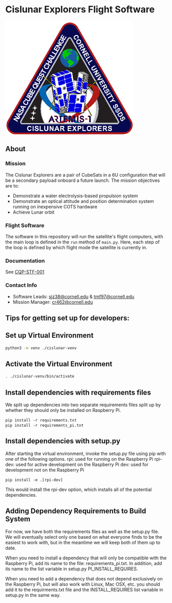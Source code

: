 # Cislunar Explorers Flight Software
![Mission Patch](mission_patch.png)

## About

### Mission
The Cislunar Explorers are a pair of CubeSats in a 6U configuration that will be a secondary payload onboard a future launch. The mission objectives are to:
- Demonstrate a water electrolysis-based propulsion system
- Demonstrate an optical attitude and position determination system running on inexpensive COTS hardware
- Achieve Lunar orbit

### Flight Software
The software in this repository will run the satellite's flight computers, with the main loop is defined in the `run` method of `main.py`. Here, each step of the loop is defined by which flight mode the satellite is currently in.

### Documentation
See [CQP-STF-001](https://cornell.app.box.com/file/795910589458)

### Contact Info
- Software Leads: sjz38@cornell.edu & tmf97@cornell.edu 
- Mission Manager: cr462@cornell.edu


## Tips for getting set up for developers:
## Set up Virtual Environment
```bash
python3 -m venv ./cislunar-venv
```

## Activate the Virtual Environment
```bash
. ./cislunar-venv/bin/activate
```

## Install dependencies with requirements files
We split up dependencies into two separate requirements files split up by whether they should only be installed on Raspberry Pi.

```
pip install -r requirements.txt
pip install -r requirements_pi.txt
```

## Install dependencies with setup.py

After starting the virtual environment, invoke the setup.py file using pip with one of the following options.
rpi: used for running on the Raspberry Pi
rpi-dev: used for active development on the Raspberry Pi
dev: used for development not on the Raspberry Pi

```
pip install -e .[rpi-dev]
```

This would install the rpi-dev option, which installs all of the potential dependencies.


## Adding Dependency Requirements to Build System

For now, we have both the requirements files as well as the setup.py file. We will eventually select only one based on what everyone finds to be the easiest to work with, but in the meantime we will keep both of them up to date.

When you need to install a dependency that will only be compatible with the Raspberry Pi, add its name to the file: requirements_pi.txt. In addition, add its name to the list variable in setup.py PI_INSTALL_REQUIRES.

When you need to add a dependency that does not depend exclusively on the Raspberry Pi, but will also work with Linux, Mac OSX, etc. you should add it to the requirments.txt file and the INSTALL_REQUIRES list variable in setup.py in the same way.
